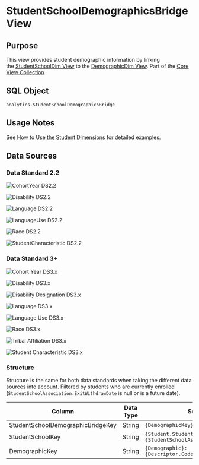 # StudentSchoolDemographicsBridge View

## Purpose

This view provides student demographic information by linking
the [StudentSchoolDim View](./studentschooldim-view.md) to
the [DemographicDim View](./demographicdim-view.md). Part
of the [Core View Collection](./readme.md).

## SQL Object

`analytics.StudentSchoolDemographicsBridge`

## Usage Notes

See [How to Use the Student
Dimensions](../../../user-guide/how-to-use-the-student-dimensions.md) for
detailed examples.

## Data Sources

### Data Standard 2.2

![CohortYear
DS2.2](https://edfidocs.blob.core.windows.net/$web/img/reference/analytics-middle-tier/CohortYear%20DS2.2.png)

![Disability
DS2.2](https://edfidocs.blob.core.windows.net/$web/img/reference/analytics-middle-tier/Disability%20DS2.2.png)

![Language
DS2.2](https://edfidocs.blob.core.windows.net/$web/img/reference/analytics-middle-tier/Language%20DS2.2.png)

![LanguageUse
DS2.2](https://edfidocs.blob.core.windows.net/$web/img/reference/analytics-middle-tier/LanguageUse%20DS2.2.png)

![Race
DS2.2](https://edfidocs.blob.core.windows.net/$web/img/reference/analytics-middle-tier/Race%20DS2.2.png)

![StudentCharacteristic
DS2.2](https://edfidocs.blob.core.windows.net/$web/img/reference/analytics-middle-tier/StudentCharacteristic%20DS2.2.png)

### Data Standard 3+

![Cohort Year
DS3.x](https://edfidocs.blob.core.windows.net/$web/img/reference/analytics-middle-tier/Cohort%20Year%20DS3.x.png)

![Disability
DS3.x](https://edfidocs.blob.core.windows.net/$web/img/reference/analytics-middle-tier/Disabilty%20DS3.x.png)

![Disability Designation
DS3.x](https://edfidocs.blob.core.windows.net/$web/img/reference/analytics-middle-tier/Disability%20Designation%20DS3.x.png)

![Language
DS3.x](https://edfidocs.blob.core.windows.net/$web/img/reference/analytics-middle-tier/Language%20DS3.x.png)

![Language Use
DS3.x](https://edfidocs.blob.core.windows.net/$web/img/reference/analytics-middle-tier/Language%20Use%20DS3.x.png)

![Race
DS3.x](https://edfidocs.blob.core.windows.net/$web/img/reference/analytics-middle-tier/Race%20DS3.x.png)

![Tribal Affiliation
DS3.x](https://edfidocs.blob.core.windows.net/$web/img/reference/analytics-middle-tier/Tribal%20Affiliation%20DS3.x.png)

![Student Characteristic
DS3.x](https://edfidocs.blob.core.windows.net/$web/img/reference/analytics-middle-tier/Student%20Characteristic%20DS3.x.png)

### Structure

Structure is the same for both data standards when taking the different data
sources into account. Filtered by students who are currently enrolled
(`StudentSchoolAssociation.ExitWithdrawDate` is null or is a future date).

| Column | Data Type | Source | Description |
| --- | --- | --- | --- |
| StudentSchoolDemographicBridgeKey | String | `{DemographicKey}-{StudentSchoolKey}` | Primary key |
| ​StudentSchoolKey | String | `{Student.StudentUniqueId}-{StudentSchoolAssociation.SchoolId}` |     |
| DemographicKey | String | `{Demographic}:{Descriptor.CodeValue}` |     |
